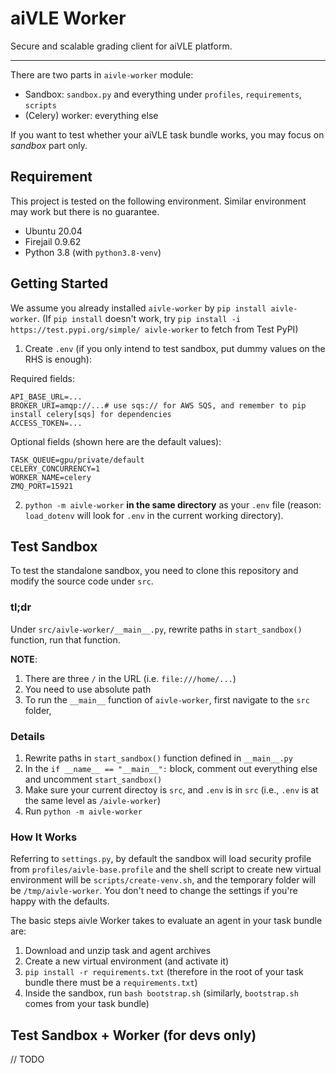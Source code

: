 # aiVLE Worker

Secure and scalable grading client for aiVLE platform.

---

There are two parts in `aivle-worker` module:

- Sandbox: `sandbox.py` and everything under `profiles`, `requirements`, `scripts`
- (Celery) worker: everything else

If you want to test whether your aiVLE task bundle works, you may focus on *sandbox* part only.

## Requirement

This project is tested on the following environment. Similar environment may work but there is no guarantee.

* Ubuntu 20.04
* Firejail 0.9.62
* Python 3.8 (with `python3.8-venv`)

## Getting Started

We assume you already installed `aivle-worker` by `pip install aivle-worker`.
(If `pip install` doesn't work, try `pip install -i https://test.pypi.org/simple/ aivle-worker` to fetch from Test PyPI)

1. Create `.env` (if you only intend to test sandbox, put dummy values on the RHS is enough):

Required fields:
```dotenv
API_BASE_URL=...
BROKER_URI=amqp://...# use sqs:// for AWS SQS, and remember to pip install celery[sqs] for dependencies
ACCESS_TOKEN=...

```
Optional fields (shown here are the default values):
```dotenv
TASK_QUEUE=gpu/private/default
CELERY_CONCURRENCY=1
WORKER_NAME=celery
ZMQ_PORT=15921
```

2. `python -m aivle-worker` **in the same directory** as your `.env` file (reason: `load_dotenv` will look for `.env`
in the current working directory).

## Test Sandbox

To test the standalone sandbox, you need to clone this repository and modify the source code under `src`.

### tl;dr

Under `src/aivle-worker/__main__.py`, rewrite paths in `start_sandbox()` function, run that function.

**NOTE**:

1. There are three `/` in the URL (i.e. `file:///home/...`)
2. You need to use absolute path
3. To run the `__main__` function of `aivle-worker`, first navigate to the `src` folder, 

### Details

1. Rewrite paths in `start_sandbox()` function defined in `__main__.py`
2. In the `if __name__ == "__main__":` block, comment out everything else and uncomment `start_sandbox()`
3. Make sure your current directoy is `src`, and `.env` is in `src` (i.e., `.env` is at the same level as 
`/aivle-worker`)
4. Run `python -m aivle-worker`

### How It Works

Referring to `settings.py`, by default the sandbox will load security profile from `profiles/aivle-base.profile`
and the shell script to create new virtual environment will be `scripts/create-venv.sh`, and the temporary folder will
be `/tmp/aivle-worker`. You don't need to change the settings if you're happy with the defaults.

The basic steps aivle Worker takes to evaluate an agent in your task bundle are:

1. Download and unzip task and agent archives
2. Create a new virtual environment (and activate it)
3. `pip install -r requirements.txt` (therefore in the root of your task bundle there must be a `requirements.txt`)
4. Inside the sandbox, run `bash bootstrap.sh` (similarly, `bootstrap.sh` comes from your task bundle)

## Test Sandbox + Worker (for devs only)

// TODO